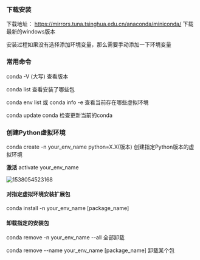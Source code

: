 ### 下载安装 

下载地址：
https://mirrors.tuna.tsinghua.edu.cn/anaconda/miniconda/
下载最新的windows版本

安装过程如果没有选择添加环境变量，那么需要手动添加一下环境变量


### 常用命令

conda -V (大写) 查看版本

conda list 查看安装了哪些包

conda env list 或 conda info -e 查看当前存在哪些虚拟环境

conda update conda 检查更新当前的conda 



### 创建Python虚拟环境

conda create -n your_env_name python=X.X(版本)  创建指定Python版本的虚拟环境

**激活**    activate  your_env_name

![1538054523168](assets/1538054523168.png)

#### 对指定虚拟环境安装扩展包

conda install -n your_env_name [package_name]

#### 卸载指定的安装包

conda remove -n your_env_name  --all    全部卸载

conda remove --name your_env_name [package_name]  卸载某个包






